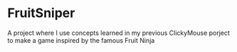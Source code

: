 # FruitSniper
 A project where I use concepts learned in my previous ClickyMouse porject to make a game inspired by the famous Fruit Ninja
